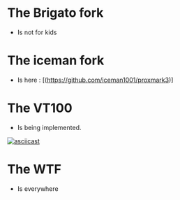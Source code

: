 The Brigato fork
===============
* Is not for kids

The iceman fork
===============
* Is here : [(https://github.com/iceman1001/proxmark3)]

The VT100
==============
* Is being implemented.

[![asciicast](https://asciinema.org/a/XZcD7DIzuKmq3vI3BuaQDdIvk.png)](https://asciinema.org/a/XZcD7DIzuKmq3vI3BuaQDdIvk)

The WTF
===============
* Is everywhere
